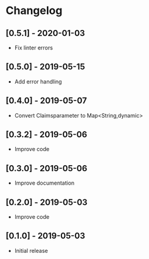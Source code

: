 # Changelog

## [0.5.1] - 2020-01-03

* Fix linter errors

## [0.5.0] - 2019-05-15

* Add error handling

## [0.4.0] - 2019-05-07

* Convert Claimsparameter to Map<String,dynamic>

## [0.3.2] - 2019-05-06

* Improve code

## [0.3.0] - 2019-05-06

* Improve documentation

## [0.2.0] - 2019-05-03

* Improve code

## [0.1.0] - 2019-05-03

* Initial release
